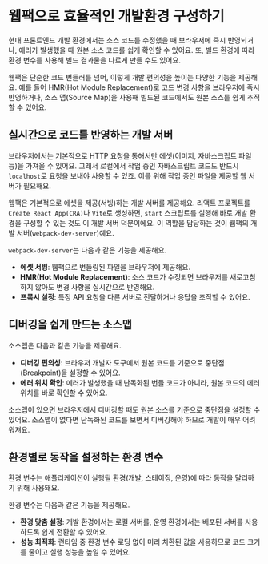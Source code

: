# 웹팩으로 효율적인 개발환경 구성하기

현대 프론트엔드 개발 환경에서는 소스 코드를 수정했을 때 브라우저에 즉시 반영되거나, 에러가 발생했을 때 원본 소스 코드를 쉽게 확인할 수 있어요. 또, 빌드 환경에 따라 환경 변수를 사용해 빌드 결과물을 다르게 만들 수도 있어요.

웹팩은 단순한 코드 번들러를 넘어, 이렇게 개발 편의성을 높이는 다양한 기능을 제공해요. 예를 들어 HMR(Hot Module Replacement)로 코드 변경 사항을 브라우저에 즉시 반영하거나, 소스 맵(Source Map)을 사용해 빌드된 코드에서도 원본 소스를 쉽게 추적할 수 있어요.

## 실시간으로 코드를 반영하는 개발 서버

브라우저에서는 기본적으로 HTTP 요청을 통해서만 에셋(이미지, 자바스크립트 파일 등)을 가져올 수 있어요. 그래서 로컬에서 작업 중인 자바스크립트 코드도 반드시 `localhost`로 요청을 보내야 사용할 수 있죠. 이를 위해 작업 중인 파일을 제공할 웹 서버가 필요해요.

웹팩은 기본적으로 에셋을 제공(서빙)하는 개발 서버를 제공해요. 리액트 프로젝트를 `Create React App(CRA)`나 `Vite`로 생성하면, `start` 스크립트를 실행해 바로 개발 환경을 구성할 수 있는 것도 이 개발 서버 덕분이에요. 이 역할을 담당하는 것이 웹팩의 개발 서버(`webpack-dev-server`)예요.

`webpack-dev-server`는 다음과 같은 기능을 제공해요.

- **에셋 서빙**: 웹팩으로 번들링된 파일을 브라우저에 제공해요.
- **HMR(Hot Module Replacement)**: 소스 코드가 수정되면 브라우저를 새로고침하지 않아도 변경 사항을 실시간으로 반영해요.
- **프록시 설정**: 특정 API 요청을 다른 서버로 전달하거나 응답을 조작할 수 있어요.

## 디버깅을 쉽게 만드는 소스맵

소스맵은 다음과 같은 기능을 제공해요.

- **디버깅 편의성**: 브라우저 개발자 도구에서 원본 코드를 기준으로 중단점(Breakpoint)을 설정할 수 있어요.
- **에러 위치 확인**: 에러가 발생했을 때 난독화된 번들 코드가 아니라, 원본 코드의 에러 위치를 바로 확인할 수 있어요.

소스맵이 있으면 브라우저에서 디버깅할 때도 원본 소스를 기준으로 중단점을 설정할 수 있어요. 소스맵이 없다면 난독화된 코드를 보면서 디버깅해야 하므로 개발이 매우 어려워져요.

## 환경별로 동작을 설정하는 환경 변수

환경 변수는 애플리케이션이 실행될 환경(개발, 스테이징, 운영)에 따라 동작을 달리하기 위해 사용돼요.

환경 변수는 다음과 같은 기능을 제공해요.

- **환경 맞춤 설정**: 개발 환경에서는 로컬 서버를, 운영 환경에서는 배포된 서버를 사용하도록 쉽게 전환할 수 있어요.
- **성능 최적화**: 런타임 중 환경 변수 로딩 없이 미리 치환된 값을 사용하므로 코드 크기를 줄이고 실행 성능을 높일 수 있어요.
